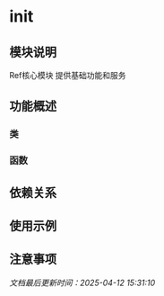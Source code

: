 # __init__

## 模块说明
Ref核心模块
提供基础功能和服务

## 功能概述

### 类


### 函数


## 依赖关系

## 使用示例

## 注意事项

*文档最后更新时间：2025-04-12 15:31:10*